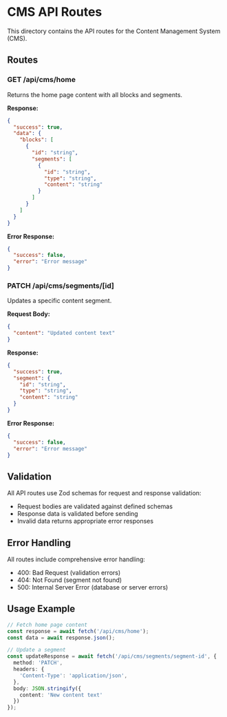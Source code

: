 # CMS API Routes

This directory contains the API routes for the Content Management System (CMS).

## Routes

### GET /api/cms/home

Returns the home page content with all blocks and segments.

**Response:**
```json
{
  "success": true,
  "data": {
    "blocks": [
      {
        "id": "string",
        "segments": [
          {
            "id": "string",
            "type": "string",
            "content": "string"
          }
        ]
      }
    ]
  }
}
```

**Error Response:**
```json
{
  "success": false,
  "error": "Error message"
}
```

### PATCH /api/cms/segments/[id]

Updates a specific content segment.

**Request Body:**
```json
{
  "content": "Updated content text"
}
```

**Response:**
```json
{
  "success": true,
  "segment": {
    "id": "string",
    "type": "string", 
    "content": "string"
  }
}
```

**Error Response:**
```json
{
  "success": false,
  "error": "Error message"
}
```

## Validation

All API routes use Zod schemas for request and response validation:

- Request bodies are validated against defined schemas
- Response data is validated before sending
- Invalid data returns appropriate error responses

## Error Handling

All routes include comprehensive error handling:
- 400: Bad Request (validation errors)
- 404: Not Found (segment not found)
- 500: Internal Server Error (database or server errors)

## Usage Example

```typescript
// Fetch home page content
const response = await fetch('/api/cms/home');
const data = await response.json();

// Update a segment
const updateResponse = await fetch('/api/cms/segments/segment-id', {
  method: 'PATCH',
  headers: {
    'Content-Type': 'application/json',
  },
  body: JSON.stringify({
    content: 'New content text'
  })
});
```
